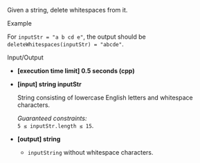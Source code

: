 
Given a string, delete whitespaces from it.

Example

For  `inputStr = "a b cd e"`, the output should be  
`deleteWhitespaces(inputStr) = "abcde"`.

Input/Output

-   **[execution time limit] 0.5 seconds (cpp)**
    
-   **[input] string inputStr**
    
    String consisting of lowercase English letters and whitespace characters.
    
    _Guaranteed constraints:_  
    `5 ≤ inputStr.length ≤ 15`.
    
-   **[output] string**
    
    -   `inputString`  without whitespace characters.